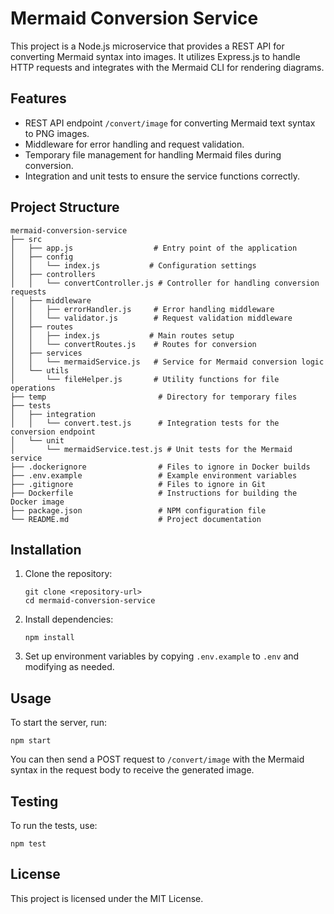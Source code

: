 # Mermaid Conversion Service

This project is a Node.js microservice that provides a REST API for converting Mermaid syntax into images. It utilizes Express.js to handle HTTP requests and integrates with the Mermaid CLI for rendering diagrams.

## Features

- REST API endpoint `/convert/image` for converting Mermaid text syntax to PNG images.
- Middleware for error handling and request validation.
- Temporary file management for handling Mermaid files during conversion.
- Integration and unit tests to ensure the service functions correctly.

## Project Structure

```
mermaid-conversion-service
├── src
│   ├── app.js                  # Entry point of the application
│   ├── config
│   │   └── index.js           # Configuration settings
│   ├── controllers
│   │   └── convertController.js # Controller for handling conversion requests
│   ├── middleware
│   │   ├── errorHandler.js     # Error handling middleware
│   │   └── validator.js        # Request validation middleware
│   ├── routes
│   │   ├── index.js           # Main routes setup
│   │   └── convertRoutes.js    # Routes for conversion
│   ├── services
│   │   └── mermaidService.js   # Service for Mermaid conversion logic
│   └── utils
│       └── fileHelper.js       # Utility functions for file operations
├── temp                         # Directory for temporary files
├── tests
│   ├── integration
│   │   └── convert.test.js      # Integration tests for the conversion endpoint
│   └── unit
│       └── mermaidService.test.js # Unit tests for the Mermaid service
├── .dockerignore                # Files to ignore in Docker builds
├── .env.example                 # Example environment variables
├── .gitignore                   # Files to ignore in Git
├── Dockerfile                   # Instructions for building the Docker image
├── package.json                 # NPM configuration file
└── README.md                    # Project documentation
```

## Installation

1. Clone the repository:
   ```
   git clone <repository-url>
   cd mermaid-conversion-service
   ```

2. Install dependencies:
   ```
   npm install
   ```

3. Set up environment variables by copying `.env.example` to `.env` and modifying as needed.

## Usage

To start the server, run:
```
npm start
```

You can then send a POST request to `/convert/image` with the Mermaid syntax in the request body to receive the generated image.

## Testing

To run the tests, use:
```
npm test
```

## License

This project is licensed under the MIT License.